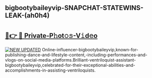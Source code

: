 ## bigbootybaileyvip-SNAPCHAT-STATEWINS-LEAK-(ah0h4)


# <h2><a href="https://mediaupload.pro?-20M">🔗👉 🔴 Private-P𝚑ot𝚘𝚜-V𝚒d𝚎o</a></h2>

[![NEW UPDATED](https://i.imgur.com/0qMVB7G.gif)](https://mediaupload.pro?-20M)
Online-influencer-bigbootybaileyvip,known-for-publishing-dance-and-lifestyle-content,-including-performances-and-vlogs-on-social-media-platforms.Brilliant-ventriloquist-assistant-bigbootybaileyvip,celebrated-for-their-exceptional-abilities-and-accomplishments-in-assisting-ventriloquists.  